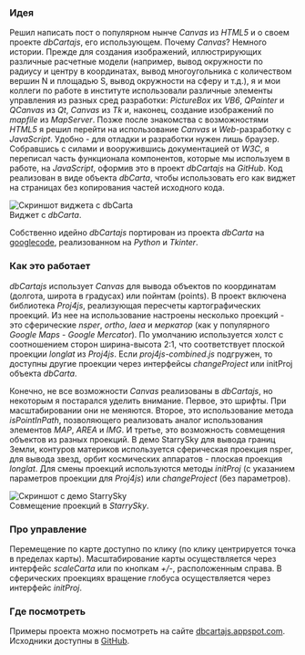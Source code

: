 <!--2013-07-18 19:29:49-->
### Идея
Решил написать пост о популярном нынче <i>Canvas</i> из <i>HTML5</i> и о своем проекте <i>dbCartajs</i>, его использующем. Почему <i>Canvas</i>? Немного истории. Прежде для создания изображений, иллюстрирующих различные расчетные модели (например, вывод окружности по радиусу и центру в координатах, вывод многоугольника с количеством вершин N и площадью S, вывод окружности на сферу и т.д.), я и мои коллеги по работе в институте использовали различные элементы управления из разных сред разработки: <i>PictureBox</i> их <i>VB6</i>, <i>QPainter</i> и <i>QCanvas</i> из <i>Qt</i>, <i>Canvas</i> из <i>Tk</i> и, наконец, создание изображений по <i>mapfile</i> из <i>MapServer</i>. Позже после знакомства с возможностями <i>HTML5</i> я решил перейти на использование <i>Canvas</i> и <i>Web</i>-разработку с <i>JavaScript</i>. Удобно - для отладки и разработки нужен лишь браузер. Собравшись с силами и вооружившись документацией от <i>W3C</i>, я переписал часть функционала компонентов, которые мы используем в работе, на <i>JavaScript</i>, оформив это в проект <i>dbCartajs</i> на <i>GitHub</i>. Код реализован в виде объекта <i>dbCarta</i>, чтобы использовать его как виджет на страницах без копирования частей исходного кода.

![Скриншот виджета с dbCarta](http://img-fotki.yandex.ru/get/9064/136640652.0/0_b999b_feccc6d_L.jpg "Чемпионат Мира по футболу 2014 пройдет в Бразилии")
<br>
Виджет с <i>dbCarta</i>.

Собственно идейно <i>dbCartajs</i> портирован из проекта <i>dbCarta</i> на [googlecode](http://dbcarta.googlecode.com), реализованном на <i>Python</i> и <i>Tkinter</i>.

### Как это работает

<i>dbCartajs</i> использует <i>Canvas</i> для вывода объектов по координатам (долгота, широта в градусах) или пойнтам (points). В проект включена библиотека <i>Proj4js</i>, реализующая пересчеты картографических проекций. Из нее на использование настроены несколько проекций - это сферические <i>nsper</i>, <i>ortho</i>, <i>laea</i> и <i>меркатор</i> (как у популярного <i>Google Maps</i> - <i>Google Mercator</i>). По умолчанию используется холст с соотношением сторон ширина-высота 2:1, что соответствует плоской проекции <i>longlat</i> из <i>Proj4js</i>. Если <i>proj4js-combined.js</i> подгружен, то доступны другие проекции через интерфейсы <i>changeProject</i> или initProj объекта <i>dbCarta</i>.

Конечно, не все возможности <i>Canvas</i> реализованы в <i>dbCartajs</i>, но некоторым я постарался уделить внимание. Первое, это шрифты. При масштабировании они не меняются. Второе, это использование метода <i>isPointInPath</i>, позволяющего реализовать аналог использования элементов <i>MAP</i>, <i>AREA</i> и <i>IMG</i>. И третье, это возможность совмещения объектов из разных проекций. В демо StarrySky для вывода границ Земли, контуров материков используется сферическая проекция nsper, для вывода звезд, орбит космических аппаратов - плоская проекция <i>longlat</i>. Для смены проекций используются методы <i>initProj</i> (с указанием параметров проекции для <i>Proj4js</i>) или <i>changeProject</i> (без параметров).

![Скриншот с демо StarrySky](http://img-fotki.yandex.ru/get/9494/136640652.0/0_b9db5_bda38590_L.jpg "Совмещение проекций в StarrySky")
<br>
Совмещение проекций в <i>StarrySky</i>.

### Про управление

Перемещение по карте доступно по клику (по клику центрируется точка в пределах карты). Масштабирование карты осуществляется через интерфейс <i>scaleCarta</i> или по кнопкам <i>+/-</i>, расположенным справа. В сферических проекциях вращение глобуса осуществляется через интерфейс <i>initProj</i>.

### Где посмотреть

Примеры проекта можно посмотреть на сaйте [dbcartajs.appspot.com](http://dbcartajs.appspot.com). Исходники доступны в [GitHub](http://github.com/egaxegax/dbcartajs).